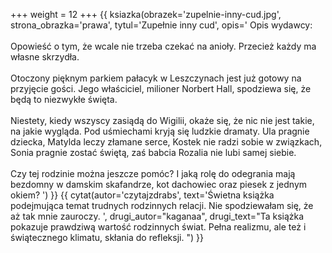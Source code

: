 +++
weight = 12
+++
{{ ksiazka(obrazek='zupelnie-inny-cud.jpg', strona_obrazka='prawa', tytul='Zupełnie inny cud', opis='
Opis wydawcy:<br/><br/>
Opowieść o tym, że wcale nie trzeba czekać na anioły. Przecież każdy ma własne skrzydła.<br/><br/>
Otoczony pięknym parkiem pałacyk w Leszczynach jest już gotowy na przyjęcie gości. Jego właściciel, milioner Norbert Hall, spodziewa się, że będą to niezwykłe święta.<br/><br/>
Niestety, kiedy wszyscy zasiądą do Wigilii, okaże się, że nic nie jest takie, na jakie wygląda. Pod uśmiechami kryją się ludzkie dramaty. Ula pragnie dziecka, Matylda leczy złamane serce, Kostek nie radzi sobie w związkach, Sonia pragnie zostać świętą, zaś babcia Rozalia nie lubi samej siebie.<br/><br/>
Czy tej rodzinie można jeszcze pomóc? I jaką rolę do odegrania mają bezdomny w damskim skafandrze, kot dachowiec oraz piesek z jednym okiem?
') }}
{{ cytat(autor='czytajzdrabs', text='Świetna książka podejmująca temat trudnych rodzinnych relacji. Nie spodziewałam się, że aż tak mnie zauroczy. ', drugi_autor="kaganaa", drugi_text="Ta książka pokazuje prawdziwą wartość rodzinnych świat. Pełna realizmu, ale też i świątecznego klimatu, skłania do refleksji. ") }}